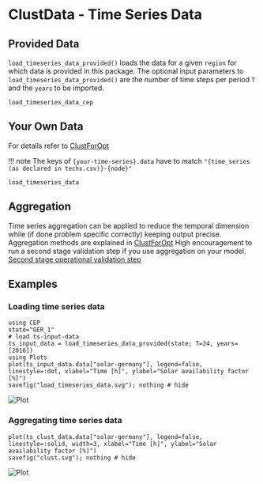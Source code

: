 # ClustData - Time Series Data
## Provided Data
`load_timeseries_data_provided()` loads the data for a given `region` for which data is provided in this package.
The optional input parameters to `load_timeseries_data_provided()` are the number of time steps per period `T` and the `years` to be imported.

```@docs
load_timeseries_data_cep
```
## Your Own Data
For details refer to [ClustForOpt](https://github.com/holgerteichgraeber/ClustForOpt.jl)

!!! note
    The keys of `{your-time-series}.data` have to match `"{time_series (as declared in techs.csv)}-{node}"`

```@docs
load_timeseries_data
```
## Aggregation
Time series aggregation can be applied to reduce the temporal dimension while (if done problem specific correctly) keeping output precise.
Aggregation methods are explained in [ClustForOpt](https://github.com/holgerteichgraeber/ClustForOpt.jl)
High encouragement to run a second stage validation step if you use aggregation on your model. [Second stage operational validation step](@ref)

## Examples
### Loading time series data
```@example 1
using CEP
state="GER_1"
# load ts-input-data
ts_input_data = load_timeseries_data_provided(state; T=24, years=[2016])
using Plots
plot(ts_input_data.data["solar-germany"], legend=false, linestyle=:dot, xlabel="Time [h]", ylabel="Solar availability factor [%]")
savefig("load_timeseries_data.svg"); nothing # hide

```
![Plot](load_timeseries_data.svg)
### Aggregating time series data
```@example 1
plot(ts_clust_data.data["solar-germany"], legend=false, linestyle=:solid, width=3, xlabel="Time [h]", ylabel="Solar availability factor [%]")
savefig("clust.svg"); nothing # hide
```
![Plot](clust.svg)
